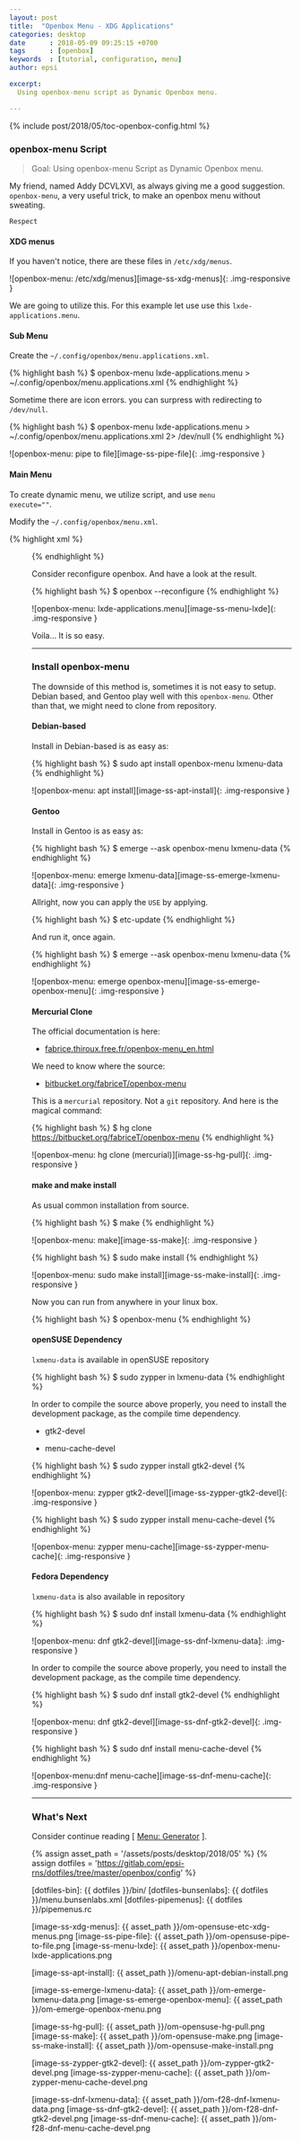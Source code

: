 ```yaml
---
layout: post
title:  "Openbox Menu - XDG Applications"
categories: desktop
date      : 2018-05-09 09:25:15 +0700
tags      : [openbox]
keywords  : [tutorial, configuration, menu]
author: epsi

excerpt:
  Using openbox-menu script as Dynamic Openbox menu.

---
```


{% include post/2018/05/toc-openbox-config.html %}

### openbox-menu Script

> Goal: Using openbox-menu Script as Dynamic Openbox menu.

My friend, named Addy DCVLXVI, as always giving me a good suggestion.
<code>openbox-menu</code>, a very useful trick,
to make an openbox menu without sweating.

	Respect

#### XDG menus

If you haven't notice, there are these files 
in <code>/etc/xdg/menus</code>.

![openbox-menu: /etc/xdg/menus][image-ss-xdg-menus]{: .img-responsive }

We are going to utilize this.
For this example let use use this <code>lxde-applications.menu</code>.

#### Sub Menu

Create the <code class="code-file">~/.config/openbox/menu.applications.xml</code>.

{% highlight bash %}
$ openbox-menu lxde-applications.menu > ~/.config/openbox/menu.applications.xml
{% endhighlight %}

Sometime there are icon errors.
you can surpress with redirecting to <code>/dev/null</code>.

{% highlight bash %}
$ openbox-menu lxde-applications.menu > ~/.config/openbox/menu.applications.xml 2> /dev/null
{% endhighlight %}

![openbox-menu: pipe to file][image-ss-pipe-file]{: .img-responsive }

#### Main Menu

To create dynamic menu, we utilize script,
and use <code>menu execute=""</code>.

Modify the <code class="code-file">~/.config/openbox/menu.xml</code>.

{% highlight xml %}
    <menu execute="cat /home/epsi/.config/openbox/menu.applications.xml" 
        id="lxde-apps" label="LXDE Applications"/>
{% endhighlight %}

Consider reconfigure openbox. And have a look at the result.

{% highlight bash %}
$ openbox --reconfigure
{% endhighlight %}

![openbox-menu: lxde-applications.menu][image-ss-menu-lxde]{: .img-responsive }

Voila... It is so easy.

-- -- --

### Install openbox-menu

The downside of this method is, sometimes it is not easy to setup.
Debian based, and Gentoo play well with this <code>openbox-menu</code>.
Other than that, we might need to clone from repository.

#### Debian-based

Install in Debian-based is as easy as:

{% highlight bash %}
$ sudo apt install openbox-menu lxmenu-data
{% endhighlight %}

![openbox-menu: apt install][image-ss-apt-install]{: .img-responsive }

#### Gentoo

Install in Gentoo is as easy as:

{% highlight bash %}
$ emerge --ask openbox-menu lxmenu-data
{% endhighlight %}

![openbox-menu: emerge lxmenu-data][image-ss-emerge-lxmenu-data]{: .img-responsive }

Allright, now you can apply the <code>USE</code> by applying.

{% highlight bash %}
$ etc-update
{% endhighlight %}

And run it, once again.

{% highlight bash %}
$ emerge --ask openbox-menu lxmenu-data
{% endhighlight %}

![openbox-menu: emerge openbox-menu][image-ss-emerge-openbox-menu]{: .img-responsive }

#### Mercurial Clone

The official documentation is here:

*	[fabrice.thiroux.free.fr/openbox-menu_en.html](http://fabrice.thiroux.free.fr/openbox-menu_en.html)

We need to know where the source:

*	[bitbucket.org/fabriceT/openbox-menu](https://bitbucket.org/fabriceT/openbox-menu)

This is a <code>mercurial</code> repository.
Not a <code>git</code> repository.
And here is the magical command:

{% highlight bash %}
$ hg clone https://bitbucket.org/fabriceT/openbox-menu
{% endhighlight %}

![openbox-menu: hg clone (mercurial)][image-ss-hg-pull]{: .img-responsive }

#### make and make install

As usual common installation from source.

{% highlight bash %}
$ make
{% endhighlight %}

![openbox-menu: make][image-ss-make]{: .img-responsive }

{% highlight bash %}
$ sudo make install
{% endhighlight %}

![openbox-menu: sudo make install][image-ss-make-install]{: .img-responsive }

Now you can run from anywhere in your linux box.

{% highlight bash %}
$ openbox-menu
{% endhighlight %}

#### openSUSE Dependency

<code>lxmenu-data</code> is available in openSUSE repository

{% highlight bash %}
$ sudo zypper in lxmenu-data
{% endhighlight %}

In order to compile the source above properly,
you need to install the development package,
as the compile time dependency.

*	gtk2-devel

*	menu-cache-devel

{% highlight bash %}
$ sudo zypper install gtk2-devel
{% endhighlight %}

![openbox-menu: zypper gtk2-devel][image-ss-zypper-gtk2-devel]{: .img-responsive }

{% highlight bash %}
$ sudo zypper install menu-cache-devel
{% endhighlight %}

![openbox-menu: zypper menu-cache][image-ss-zypper-menu-cache]{: .img-responsive }

#### Fedora Dependency

<code>lxmenu-data</code> is also available in repository

{% highlight bash %}
$ sudo dnf install lxmenu-data
{% endhighlight %}

![openbox-menu: dnf gtk2-devel][image-ss-dnf-lxmenu-data]: .img-responsive }

In order to compile the source above properly,
you need to install the development package,
as the compile time dependency.

{% highlight bash %}
$ sudo dnf install gtk2-devel
{% endhighlight %}

![openbox-menu: dnf gtk2-devel][image-ss-dnf-gtk2-devel]{: .img-responsive }

{% highlight bash %}
$ sudo dnf install menu-cache-devel
{% endhighlight %}

![openbox-menu:dnf menu-cache][image-ss-dnf-menu-cache]{: .img-responsive }

-- -- --

### What's Next

Consider continue reading [ [Menu: Generator][local-part-config] ].

[//]: <> ( -- -- -- links below -- -- -- )
{% assign asset_path = '/assets/posts/desktop/2018/05' %}
{% assign dotfiles = 'https://gitlab.com/epsi-rns/dotfiles/tree/master/openbox/config' %}

[dotfiles-bin]:   {{ dotfiles }}/bin/
[dotfiles-bunsenlabs]: {{ dotfiles }}/menu.bunsenlabs.xml
[dotfiles-pipemenus]:  {{ dotfiles }}/pipemenus.rc

[local-part-config]:  /desktop/2018/05/10/openbox-config.html

[image-ss-xdg-menus]:    {{ asset_path }}/om-opensuse-etc-xdg-menus.png
[image-ss-pipe-file]:    {{ asset_path }}/om-opensuse-pipe-to-file.png
[image-ss-menu-lxde]:    {{ asset_path }}/openbox-menu-lxde-applications.png

[image-ss-apt-install]:    {{ asset_path }}/omenu-apt-debian-install.png

[image-ss-emerge-lxmenu-data]:  {{ asset_path }}/om-emerge-lxmenu-data.png
[image-ss-emerge-openbox-menu]: {{ asset_path }}/om-emerge-openbox-menu.png

[image-ss-hg-pull]:        {{ asset_path }}/om-opensuse-hg-pull.png
[image-ss-make]:           {{ asset_path }}/om-opensuse-make.png
[image-ss-make-install]:   {{ asset_path }}/om-opensuse-make-install.png

[image-ss-zypper-gtk2-devel]: {{ asset_path }}/om-zypper-gtk2-devel.png
[image-ss-zypper-menu-cache]: {{ asset_path }}/om-zypper-menu-cache-devel.png

[image-ss-dnf-lxmenu-data]:   {{ asset_path }}/om-f28-dnf-lxmenu-data.png
[image-ss-dnf-gtk2-devel]:    {{ asset_path }}/om-f28-dnf-gtk2-devel.png
[image-ss-dnf-menu-cache]:    {{ asset_path }}/om-f28-dnf-menu-cache-devel.png
